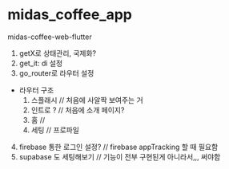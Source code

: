# midas_coffee_app

midas-coffee-web-flutter

1. getX로 상태관리, 국제화?
2. get_it: di 설정
3. go_router로 라우터 설정

- 라우터 구조
  1. 스플래시 // 처음에 사알짝 보여주는 거
  2. 인트로 ? // 처음에 소개 페이지?
  3. 홈 //
  4. 세팅 // 프로파일

4. firebase 통한 로그인 설정? // firebase appTracking 할 때 필요함
5. supabase 도 세팅해보기 // 기능이 전부 구현된게 아니라서,,, 써야함
